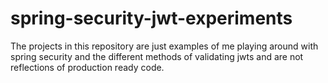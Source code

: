 # spring-security-jwt-experiments
The projects in this repository are just examples of me playing around with spring security and the different methods of validating jwts and are not reflections of production ready code.   
